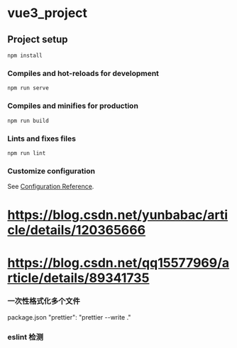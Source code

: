 # vue3_project

## Project setup

```
npm install
```

### Compiles and hot-reloads for development

```
npm run serve
```

### Compiles and minifies for production

```
npm run build
```

### Lints and fixes files

```
npm run lint
```

### Customize configuration

See [Configuration Reference](https://cli.vuejs.org/config/).

# https://blog.csdn.net/yunbabac/article/details/120365666
# https://blog.csdn.net/qq15577969/article/details/89341735

### 一次性格式化多个文件

package.json
"prettier": "prettier --write ."

### eslint 检测
